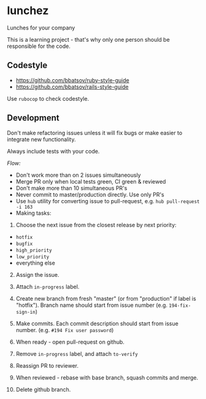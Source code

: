 # lunchez
Lunches for your company

This is a learning project - that's why only one person should be responsible for the code.

## Codestyle

* https://github.com/bbatsov/ruby-style-guide
* https://github.com/bbatsov/rails-style-guide

Use `rubocop` to check codestyle.

## Development

Don't make refactoring issues unless it will fix bugs or make easier to
integrate new functionality.

Always include tests with your code.

*Flow:*

* Don't work more than on 2 issues simultaneously
* Merge PR only when local tests green, CI green & reviewed
* Don't make more than 10 simultaneous PR's
* Never commit to master/production directly. Use only PR's
* Use `hub` utility for converting issue to pull-request, e.g. `hub pull-request -i 163`
* Making tasks:

1. Choose the next issue from the closest release by next priority:
  * `hotfix`
  * `bugfix`
  * `high_priority`
  * `low_priority`
  * everything else

2. Assign the issue.

3. Attach `in-progress` label.

4. Create new branch from fresh "master" (or from "production" if label is "hotfix").
   Branch name should start from issue number (e.g. `194-fix-sign-in`)

5. Make commits. Each commit description should start from issue number. (e.g. `#194 Fix user password`)

6. When ready - open pull-request on github.

7. Remove `in-progress` label, and attach `to-verify`

8. Reassign PR to reviewer.

9. When reviewed - rebase with base branch, squash commits and merge.

10. Delete github branch.
